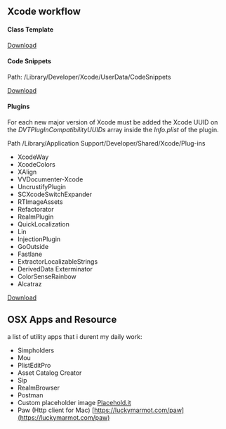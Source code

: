 ## Xcode workflow

#### Class Template

[Download](/resource)

#### Code Snippets

Path: /Library/Developer/Xcode/UserData/CodeSnippets

[Download]()

#### Plugins

For each new major version of Xcode must be added the Xcode UUID on the *DVTPlugInCompatibilityUUIDs* array inside the *Info.plist* of the plugin.

Path /Library/Application Support/Developer/Shared/Xcode/Plug-ins

* XcodeWay
* XcodeColors
* XAlign
* VVDocumenter-Xcode
* UncrustifyPlugin
* SCXcodeSwitchExpander
* RTImageAssets
* Refactorator
* RealmPlugin
* QuickLocalization
* Lin
* InjectionPlugin
* GoOutside
* Fastlane
* ExtractorLocalizableStrings
* DerivedData Exterminator
* ColorSenseRainbow
* Alcatraz

[Download]()

## OSX Apps and Resource

a list of utility apps that i durent my daily work:

* Simpholders
* Mou
* PlistEditPro
* Asset Catalog Creator
* Sip
* RealmBrowser
* Postman
* Custom placeholder image [Placehold.it](http://placehold.it/)
* Paw (Http client for Mac) [https://luckymarmot.com/paw](https://luckymarmot.com/paw)
